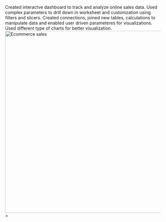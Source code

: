 Created interactve dashboard to track and analyze online sales data.
Used complex parameters to drill down in worksheet and customzation using filters and slicers.
Created connections, joined new tables, calculations to manipulate data and enabled user driven parameteres for visualizations.
Used different type of charts for better visualization.
<img width="588" alt="Ecommerce sales" src="https://github.com/user-attachments/assets/d51e1a6a-55c8-4423-b930-c7d841578b54" style="display: block; margin: auto;"> >
